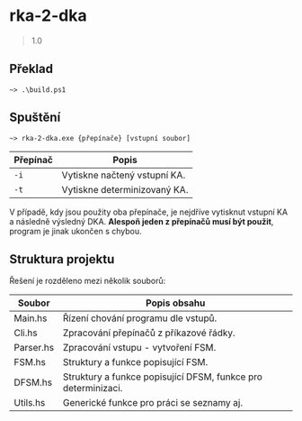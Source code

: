# rka-2-dka

> 1.0

## Překlad

```console
~> .\build.ps1
```

## Spuštění

```console
~> rka-2-dka.exe {přepínače} [vstupní soubor]
```

| Přepínač | Popis                        |
|----------|------------------------------|
| `-i`     | Vytiskne načtený vstupní KA. |
| `-t`     | Vytiskne determinizovaný KA. |

V případě, kdy jsou použity oba přepínače, je nejdříve vytisknut vstupní KA a následně výsledný DKA.
**Alespoň jeden z přepínačů musí být použit**, program je jinak ukončen s chybou.

## Struktura projektu

Řešení je rozděleno mezi několik souborů:

| Soubor    | Popis obsahu
|-----------|-----------------------
| Main.hs   | Řízení chování programu dle vstupů.
| Cli.hs    | Zpracování přepínačů z příkazové řádky.
| Parser.hs | Zpracování vstupu - vytvoření FSM.
| FSM.hs    | Struktury a funkce popisující FSM.
| DFSM.hs   | Struktury a funkce popisující DFSM, funkce pro determinizaci.
| Utils.hs  | Generické funkce pro práci se seznamy aj.
